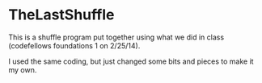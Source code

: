 # TheLastShuffle

This is a shuffle program put together using what we did in class (codefellows foundations 1 on 2/25/14).

I used the same coding, but just changed some bits and pieces to make it my own.
